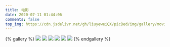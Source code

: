 ```yaml
---
title: 电影
date: 2020-07-11 01:44:06
comments: false
top_img: https://cdn.jsdelivr.net/gh/liuyeweiQX/picBed/img/gallery/moviesTop.jpg
---
```

{% gallery %}
![](https://hexoblog-liuyewei.oss-cn-beijing.aliyuncs.com/hexo%E7%9B%B8%E5%86%8C/%E7%94%B5%E5%BD%B1/img1.jpg)
![](https://hexoblog-liuyewei.oss-cn-beijing.aliyuncs.com/hexo%E7%9B%B8%E5%86%8C/%E7%94%B5%E5%BD%B1/img2.jpg)
![](https://hexoblog-liuyewei.oss-cn-beijing.aliyuncs.com/hexo%E7%9B%B8%E5%86%8C/%E7%94%B5%E5%BD%B1/img3.jpg)
![](https://hexoblog-liuyewei.oss-cn-beijing.aliyuncs.com/hexo%E7%9B%B8%E5%86%8C/%E7%94%B5%E5%BD%B1/img4.jpg)
![](https://hexoblog-liuyewei.oss-cn-beijing.aliyuncs.com/hexo%E7%9B%B8%E5%86%8C/%E7%94%B5%E5%BD%B1/img5.jpg)
![](https://hexoblog-liuyewei.oss-cn-beijing.aliyuncs.com/hexo%E7%9B%B8%E5%86%8C/%E7%94%B5%E5%BD%B1/img6.jpg)
{% endgallery %}